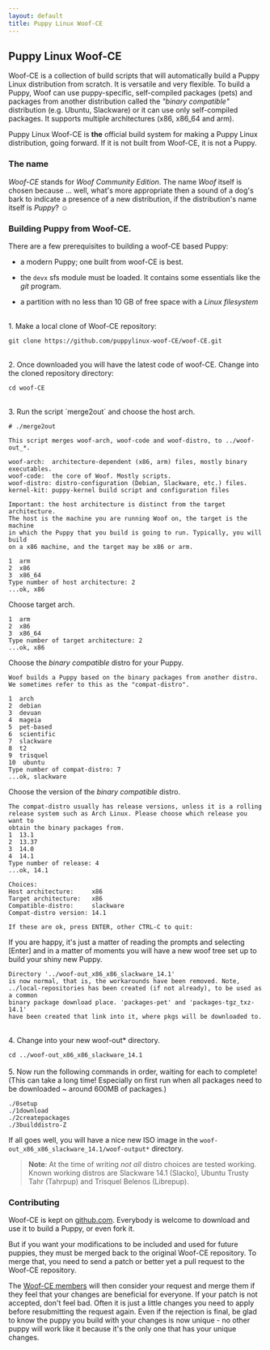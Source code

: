 ```yaml
---
layout: default
title: Puppy Linux Woof-CE
---
```

## Puppy Linux Woof-CE

Woof-CE is a collection of build scripts that will automatically
build a Puppy Linux distribution from scratch. It is versatile and very
flexible. To build a Puppy, Woof can use puppy-specific, self-compiled packages
(pets) and packages from another distribution called the _"binary compatible"_
distribution (e.g. Ubuntu, Slackware) or it can use only self-compiled
packages. It supports multiple architectures (x86, x86_64 and arm).

Puppy Linux Woof-CE is **the** official build system for making a Puppy
Linux distribution, going forward. 
If it is not built from Woof-CE, it is not a Puppy.


### The name

_Woof-CE_ stands for _Woof Community Edition_. The name _Woof_ itself
is chosen because ... well, what's more appropriate then a sound of 
a dog's bark to indicate a presence of a new distribution, if the
distribution's name itself is _Puppy_? ☺


### Building Puppy from Woof-CE.

There are a few prerequisites to building a woof-CE based Puppy:
  
  * a modern Puppy; one built from woof-CE is best.
  
  * the `devx` sfs module must be loaded. It contains some essentials
    like the _git_ program.
    
  * a partition with no less than 10 GB of free space with a _Linux filesystem_ 
    


<br/>
1. Make a local clone of Woof-CE repository:
   
`git clone https://github.com/puppylinux-woof-CE/woof-CE.git`
	
<br/>
2. Once downloaded you will have the latest code of woof-CE. Change into the 
   cloned repository directory:
   
`cd woof-CE`
	
<br/>
3. Run the script `merge2out` and choose the host arch.


    # ./merge2out

	This script merges woof-arch, woof-code and woof-distro, to ../woof-out_*.
	
	woof-arch:  architecture-dependent (x86, arm) files, mostly binary executables.
	woof-code:  the core of Woof. Mostly scripts.
	woof-distro: distro-configuration (Debian, Slackware, etc.) files.
	kernel-kit: puppy-kernel build script and configuration files
	
	Important: the host architecture is distinct from the target architecture.
	The host is the machine you are running Woof on, the target is the machine
	in which the Puppy that you build is going to run. Typically, you will build
	on a x86 machine, and the target may be x86 or arm.
	
	1  arm
	2  x86
	3  x86_64
	Type number of host architecture: 2
	...ok, x86

 
Choose target arch.


	1  arm
	2  x86
	3  x86_64
	Type number of target architecture: 2
	...ok, x86
	
	
Choose the _binary compatible_ distro for your Puppy.

	Woof builds a Puppy based on the binary packages from another distro.
	We sometimes refer to this as the "compat-distro".
	
	1  arch
	2  debian
	3  devuan
	4  mageia
	5  pet-based
	6  scientific
	7  slackware
	8  t2
	9  trisquel
	10  ubuntu
	Type number of compat-distro: 7
	...ok, slackware

Choose the version of the _binary compatible_ distro.


	The compat-distro usually has release versions, unless it is a rolling
	release system such as Arch Linux. Please choose which release you want to
	obtain the binary packages from.
	1  13.1
	2  13.37
	3  14.0
	4  14.1
	Type number of release: 4
	...ok, 14.1
	
	Choices:
	Host architecture:     x86
	Target architecture:   x86
	Compatible-distro:     slackware
	Compat-distro version: 14.1
	
	If these are ok, press ENTER, other CTRL-C to quit:


If you are happy, it's just a matter of reading the prompts and selecting
[Enter] and in a matter of moments you will have a new woof tree set up
to build your shiny new Puppy.

	
	Directory '../woof-out_x86_x86_slackware_14.1'
	is now normal, that is, the workarounds have been removed. Note,
	../local-repositories has been created (if not already), to be used as a common
	binary package download place. 'packages-pet' and 'packages-tgz_txz-14.1'
	have been created that link into it, where pkgs will be downloaded to.

<br/>
4. Change into your new woof-out* directory.

   `cd ../woof-out_x86_x86_slackware_14.1`
<br/>   
5. Now run the following commands in order, waiting for each to complete! 
(This can take a long time! Especially on first run when all packages need
to be downloaded ~ around 600MB of packages.)


	./0setup 
	./1download 
	./2createpackages 
	./3builddistro-Z


If all goes well, you will have a nice new ISO image in the 
`woof-out_x86_x86_slackware_14.1/woof-output*` directory.

>**Note**: At the time of writing _not all_ distro choices are tested 
working. Known working distros are Slackware 14.1 (Slacko), Ubuntu Trusty Tahr
(Tahrpup) and  Trisquel Belenos (Librepup).


### Contributing

Woof-CE is kept on [github.com](https://github.com/puppylinux-woof-CE/woof-CE).
Everybody is welcome to download and use it to build a Puppy, or even
fork it.

But if you want your modifications to be included and used for future
puppies, they must be merged back to the original Woof-CE repository.
To merge that, you need to send a patch or better yet a pull request
to the Woof-CE repository.

The [Woof-CE members](team.html#stewards) will then consider your 
request and merge them if they feel that your changes are beneficial 
for everyone. If your patch is not accepted, don't feel bad. Often
it is just a little changes you need to apply before resubmitting
the request again. Even if the rejection is final, be glad to know
the puppy you build with your changes is now unique - no other puppy
will work like it because it's the only one that has your unique changes.





